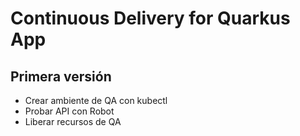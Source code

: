 # Continuous Delivery for Quarkus App

## Primera versión

- Crear ambiente de QA con kubectl
- Probar API con Robot
- Liberar recursos de QA
